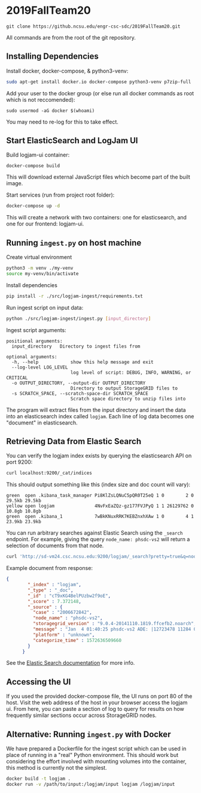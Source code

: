 # 2019FallTeam20

```
git clone https://github.ncsu.edu/engr-csc-sdc/2019FallTeam20.git
```

All commands are from the root of the git repository.


## Installing Dependencies

Install docker, docker-compose, & python3-venv:
```bash
sudo apt-get install docker.io docker-compose python3-venv p7zip-full
```

Add your user to the docker group (or else run all docker commands as root which is not reccomended):
```
sudo usermod -aG docker $(whoami)
```
You may need to re-log for this to take effect.


## Start ElasticSearch and LogJam UI
Build logjam-ui container:
```
docker-compose build
```
This will download external JavaScript files which become part of the built image.

Start services (run from project root folder):
```bash
docker-compose up -d
```
This will create a network with two containers: one for elasticsearch, and one for our frontend: logjam-ui.


## Running `ingest.py` on host machine

Create virtual environment
```bash
python3 -m venv ./my-venv
source my-venv/bin/activate
```

Install dependencies
```bash
pip install -r ./src/logjam-ingest/requirements.txt
```

Run ingest script on input data:
```bash
python ./src/logjam-ingest/ingest.py [input_directory]
```

Ingest script arguments:
```
positional arguments:
  input_directory   Directory to ingest files from

optional arguments:
  -h, --help            show this help message and exit
  --log-level LOG_LEVEL
                        log level of script: DEBUG, INFO, WARNING, or CRITICAL
  -o OUTPUT_DIRECTORY, --output-dir OUTPUT_DIRECTORY
                        Directory to output StorageGRID files to
  -s SCRATCH_SPACE, --scratch-space-dir SCRATCH_SPACE
                        Scratch space directory to unzip files into
```

The program will extract files from the input directory and insert the data into an elasticsearch index called `logjam`. Each line of log data becomes one "document" in elasticsearch.

## Retrieving Data from Elastic Search
You can verify the logjam index exists by querying the elasticsearch API on port 9200:
```bash
curl localhost:9200/_cat/indices
```

This should output something like this (index size and doc count will vary):
```
green  open .kibana_task_manager Pi8KlZsLQNuC5pQR0T25eQ 1 0        2 0 29.5kb 29.5kb
yellow open logjam               4NvFxEaZQz-gz177FVJPyQ 1 1 26129762 0 10.8gb 10.8gb
green  open .kibana_1            7wBkKNuxRRK7KEBZnxhXAw 1 0        4 1 23.9kb 23.9kb
```

You can run arbitrary searches against Elastic Search using the `_search` endpoint. For example, giving the query `node_name: phsdc-vs2` will return a selection of documents from that node.
```bash
curl 'http://sd-vm24.csc.ncsu.edu:9200/logjam/_search?pretty=true&q=node_name:phsdc-vs2'
```
Example document from response:
```json
{
        "_index" : "logjam",
        "_type" : "_doc",
        "_id" : "cT9xKG4BelPUzbw2f9oE",
        "_score" : 7.372148,
        "_source" : {
          "case" : "2006672842",
          "node_name" : "phsdc-vs2",
          "storagegrid_version" : "9.0.4-20141110.1819.ffcefb2.noarch",
          "message" : "Jan  4 01:40:25 phsdc-vs2 ADE: |12723478 11284 021521 CRMM EMVD 2017-01-04T01:40:25.274618| NOTICE   1005 CRMM: Transfer of request 42 for CBID B80DC69D5F9F57A1 (0 - 18446744073709551615) completed successfully\n",
          "platform" : "unknown",
          "categorize_time" : 1572636509660
        }
      }
```
See the [Elastic Search documentation](https://www.elastic.co/guide/en/elasticsearch/reference/current/docs.html) for more info.


## Accessing the UI
If you used the provided docker-compose file, the UI runs on port 80 of the host. Visit the web address of the host in your browser access the logjam ui. From here, you can paste a section of log to query for results on how frequently similar sections occur across StorageGRID nodes.


## Alternative: Running `ingest.py` with Docker
We have prepared a Dockerfile for the ingest script which can be used in place of running in a "real" Python environment. This should work but considering the effort involved with mounting volumes into the container, this method is currently not the simplest.

```bash
docker build -t logjam .
docker run -v /path/to/input:/logjam/input logjam /logjam/input
```
